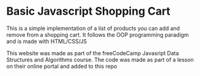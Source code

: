 # Basic Javascript Shopping Cart

This is a simple implementation of a list of products you can add and remove from a shopping cart.
It follows the OOP programming paradigm and is made with HTML/CSS/JS

This website was made as part of the freeCodeCamp Javasript Data Structures and Algorithms course. 
The code was made as part of a lesson on their online portal and added to this repo 